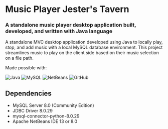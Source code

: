 # Music Player Jester's Tavern
<h3 align='left'>A standalone music player desktop application built, developed, and written with Java language</h3>

<div>
A standalone MVC desktop application developed using Java to locally play, stop, and add music with a local MySQL database environment. This project streamlines music to play on the client side based on their music selection on a file path.
</div>

Made possible with: 

![Java](https://img.shields.io/badge/java-%23ED8B00.svg?style=for-the-badge&logo=java&logoColor=white) 
![MySQL](https://img.shields.io/badge/MySQL-005C84?style=for-the-badge&logo=mysql&logoColor=white) 
![NetBeans](https://img.shields.io/badge/apache%20netbeans-1B6AC6?style=for-the-badge&logo=apache%20netbeans%20IDE&logoColor=white) 
![GitHub](https://img.shields.io/badge/GitHub-100000?style=for-the-badge&logo=github&logoColor=white) 

## Dependencies 

- MySQL Server 8.0 (Community Edition)
- JDBC Driver 8.0.29
- mysql-connector-python-8.0.29
- Apache NetBeans IDE 13 or 8.0 
